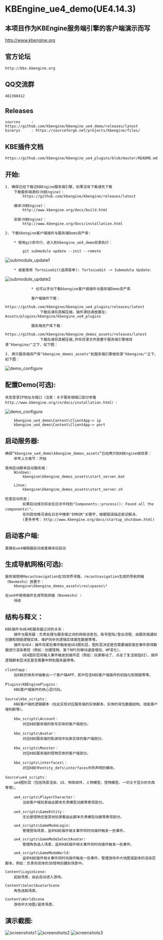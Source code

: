  KBEngine_ue4_demo(UE4.14.3)
=============

## 本项目作为KBEngine服务端引擎的客户端演示而写

http://www.kbengine.org

## 官方论坛

	http://bbs.kbengine.org


## QQ交流群

	461368412


## Releases

	sources		: https://github.com/kbengine/kbengine_ue4_demo/releases/latest
	binarys		: https://sourceforge.net/projects/kbengine/files/


## KBE插件文档

	https://github.com/kbengine/kbengine_ue4_plugins/blob/master/README.md


## 开始:

	1. 确保已经下载过KBEngine服务端引擎，如果没有下载请先下载
		下载服务端源码(KBEngine)：
			https://github.com/kbengine/kbengine/releases/latest

		编译(KBEngine)：
			http://www.kbengine.org/docs/build.html

		安装(KBEngine)：
			http://www.kbengine.org/docs/installation.html

	2. 下载kbengine客户端插件与服务端Demo资产库:

	    * 使用git命令行，进入到kbengine_ue4_demo目录执行：

	        git submodule update --init --remote
![submodule_update1](http://www.kbengine.org/assets/img/screenshots/gitbash_submodule.png)

		* 或者使用 TortoiseGit(选择菜单): TortoiseGit -> Submodule Update:
![submodule_update2](http://www.kbengine.org/assets/img/screenshots/unity3d_plugins_submodule_update.jpg)

                * 也可以手动下载kbengine客户端插件与服务端Demo资产库

		        客户端插件下载：
		            https://github.com/kbengine/kbengine_ue4_plugins/releases/latest
		            下载后请将其解压缩，插件源码请放置在: Assets/plugins/kbengine/kbengine_ue4_plugins

		        服务端资产库下载：
		            https://github.com/kbengine/kbengine_demos_assets/releases/latest
		            下载后请将其解压缩,并将目录文件放置于服务端引擎根目录"kbengine/"之下，如下图：

	3. 拷贝服务端资产库"kbengine_demos_assets"到服务端引擎根目录"kbengine/"之下，如下图：
![demo_configure](http://www.kbengine.org/assets/img/screenshots/demo_copy_kbengine.jpg)


## 配置Demo(可选):

	改变登录IP地址与端口（注意：关于服务端端口部分参看http://www.kbengine.org/cn/docs/installation.html）:
![demo_configure](http://www.kbengine.org/assets/img/screenshots/demo_configure_ue4.jpg)

		kbengine_ue4_demo\Content\ClientApp-> ip
		kbengine_ue4_demo\Content\ClientApp-> port


## 启动服务器:

	确保“kbengine_ue4_demo\kbengine_demos_assets”已经拷贝到KBEngine根目录：
		参考上方章节：开始

	使用启动脚本启动服务端：
		Windows:
			kbengine\kbengine_demos_assets\start_server.bat

		Linux:
			kbengine\kbengine_demos_assets\start_server.sh

	检查启动状态：
			如果启动成功将会在日志中找到"Components::process(): Found all the components!"。
			任何其他情况请在日志中搜索"ERROR"关键字，根据错误描述尝试解决。
			(更多参考: http://www.kbengine.org/docs/startup_shutdown.html)


## 启动客户端:

	直接在ue4编辑器启动或者编译后启动


## 生成导航网格(可选):
	
	服务端使用Recastnavigation在3D世界寻路，recastnavigation生成的导航网格（Navmeshs）放置于：
		kbengine\kbengine_demos_assets\res\spaces\*

	在ue4中使用插件生成导航网格（Navmeshs）:
		待续


## 结构与释义：

	KBE插件与UE4和服务器之间的关系：
		插件与服务器：负责处理与服务端之间的网络消息包、账号登陆/登出流程、由服务端通知创建和销毁逻辑实体、维护同步的逻辑实体属性数据等等。
		插件与UE4：插件将某些事件触发给UE4图形层，图形层决定是否需要捕获某些事件获得数据进行渲染表现（例如：创建怪物、某个NPC的移动速度增加、HP变化）、
			UE4图形层将输入事件触发到插件层（例如：玩家移动了、点击了复活按钮UI），插件逻辑脚本层决定是否需要中转到服务器等等。

	clientapp：
		在KBE的体系中抽象出一个客户端APP，其中包含KBE客户端插件的初始化和销毁等等。

	Plugins\KBEnginePlugins：
		KBE客户端插件的核心层代码。

	Source\kbe_scripts：
		KBE客户端的逻辑脚本（在此实现对应服务端的实体脚本、实体的背包数据结构、技能客户端判断等）。

		kbe_scripts\Account：
			对应KBE服务端的账号实体的客户端部分。

		kbe_scripts\Avatar：
			对应KBE服务端的账游戏中玩家实体的客户端部分。

		kbe_scripts\Monster：
			对应KBE服务端的怪物实体的客户端部分。

		kbe_scripts\interfaces\：
			对应KBE中entity_defs\interfaces中所声明的模块。

	Source\ue4_scripts：
		ue4图形层（包括场景渲染、UI、物体部件、人物模型、怪物模型、一切关于显示的东西等等）。

		ue4_scripts\PlayerCharacter：
			当前客户端玩家由此脚本负责模型动画等表现部分。

		ue4_scripts\GameEntity：
			无论是怪物还是其他玩家都由此脚本负责模型动画等表现部分。

		ue4_scripts\GameModeLogin:
			管理登陆场景，监听KBE插件相关事件同时向插件触发一些事件。

		ue4_scripts\GameModeSelectAvatar:
			管理角色选人场景，监听KBE插件相关事件同时向插件触发一些事件。

		ue4_scripts\GameModeWorld:
			监听KBE插件相关事件同时向插件触发一些事件，管理游戏中大地图或副本的渲染层脚本，例如：负责将具体的3D怪物创建到场景中。

	Content\LoginScene:
		起始场景，由此启动进入游戏。

	Content\SelectAvatarScene
		角色选取场景。

	Content\WorldScene
		游戏中大地图/副本场景。

## 演示截图:

![screenshots1](http://www.kbengine.org/assets/img/screenshots/ue4_demo1.jpg)
![screenshots2](http://www.kbengine.org/assets/img/screenshots/ue4_demo2.jpg)
![screenshots3](http://www.kbengine.org/assets/img/screenshots/ue4_demo3.jpg)
